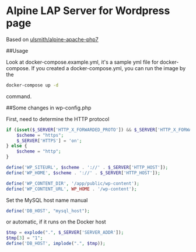 # Alpine LAP Server for Wordpress page

Based on [ulsmith/alpine-apache-php7](https://hub.docker.com/r/ulsmith/alpine-apache-php7/)

##Usage

Look at docker-compose.example.yml, it's a sample yml file for docker-compose.
If you created a docker-compose.yml, you can run the image by the
```bash
docker-compose up -d
```
command.

##Some changes in wp-config.php

First, need to determine the HTTP protocol
```php
if (isset($_SERVER['HTTP_X_FORWARDED_PROTO']) && $_SERVER['HTTP_X_FORWARDED_PROTO'] == 'https') {
    $scheme = "https";
    $_SERVER['HTTPS'] = 'on';
} else {
    $scheme = "http";
}

define('WP_SITEURL', $scheme . '://' . $_SERVER['HTTP_HOST']);
define('WP_HOME', $scheme . '://' . $_SERVER['HTTP_HOST']);

define('WP_CONTENT_DIR', '/app/public/wp-content');
define('WP_CONTENT_URL', WP_HOME . '/wp-content');
```
Set the MySQL host name manual
```php
define('DB_HOST', "mysql_host");
```
or automatic, if it runs on the Docker host
```php
$tmp = explode(".", $_SERVER['SERVER_ADDR']);
$tmp[3] = "1";
define('DB_HOST', implode(".", $tmp));
```
